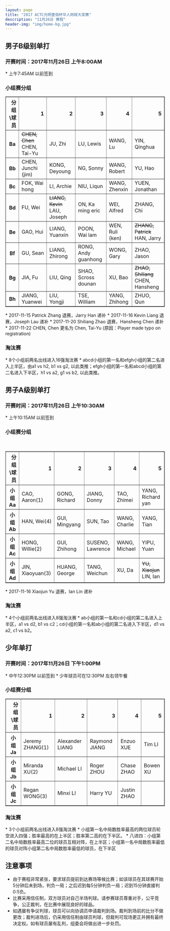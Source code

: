 ```yaml
---
layout: page
title: "2017 ACTC光明壹佰杯华人网球大奖赛"
description: "11月26日 赛程"
header-img: "img/home-bg.jpg"
---
```


<h2><p class="text-center">男子B级别单打</p></h2>
<h3>开赛时间：2017年11月26日 上午8:00AM</h3>
* 上午7:45AM 以前签到
<h3>小组赛分组</h3>
<table border="1" class="dataframe">
  <thead>
    <tr style="text-align: right;">
      <th>分组\球员</th>
      <th>1</th>
      <th>2</th>
      <th>3</th>
      <th>4</th>
      <th>5</th>
    </tr>
  </thead>
  <tbody>
    <tr>
      <th>Ba</th>
      <td><strike>CHEN, Chen</strike> CHEN, Tai-Yu</td>
      <td>JU, Zhi</td>
      <td>LU, Lewis</td>
      <td>WANG, Lu</td>
      <td>YIN, Qinghua</td>
    </tr>
    <tr>
      <th>Bb</th>
      <td>CHEN, Junchi (jim)</td>
      <td>KONG, Deyoung</td>
      <td>NG, Sonny</td>
      <td>WANG, Robert</td>
      <td>YU, Hao</td>
    </tr>
    <tr>
      <th>Bc</th>
      <td>FOK, Wai hong</td>
      <td>LI, Archie</td>
      <td>NIU, Liqun</td>
      <td>WANG, Zhenxin</td>
      <td>YUEN, Jonathan</td>
    </tr>
    <tr>
      <th>Bd</th>
      <td>FU, Wei</td>
      <td><strike>LIANG, Kevin</strike> LAU, Joseph</td>
      <td>ON, Ka ming eric</td>
      <td>WEI, Alfred</td>
      <td>ZHANG, Chi</td>
    </tr>
    <tr>
      <th>Be</th>
      <td>GAO, Hui</td>
      <td>LIANG, Yuanxin</td>
      <td>POON, Wai lam</td>
      <td>WEN, Ruli (ken)</td>
      <td><strike>ZHANG, Patrick</strike> HAN, Jarry</td>
    </tr>
    <tr>
      <th>Bf</th>
      <td>GU, Sean</td>
      <td>LIANG, Zhirong</td>
      <td>RONG, Andy guanhong</td>
      <td>WONG, Gary</td>
      <td>ZHAO, Jason</td>
    </tr>
    <tr>
      <th>Bg</th>
      <td>JIA, Fu</td>
      <td>LIU, Qing</td>
      <td>SHAO, Scross dounan</td>
      <td>XU, Bao</td>
      <td><strike>ZHAO, Shiliang</strike> CHEN, Hansheng</td>
    </tr>
    <tr>
      <th>Bh</th>
      <td>JIANG, Yuanwei</td>
      <td>LIU, Yongji</td>
      <td>TSE, William</td>
      <td>YANG, Zhihong</td>
      <td>ZHUO, Qun</td>
    </tr>
  </tbody>
</table>
* 2017-11-15 Patrick Zhang 退赛，Jarry Han 递补
* 2017-11-16 Kevin Liang 退赛，Joseph Lau 递补
* 2017-11-20 Shiliang Zhao 退赛，Hansheng Chen 递补
* 2017-11-22 CHEN, Chen 更名为 Chen, Tai-Yu (原因：Player made typo on registration)
<h3>淘汰赛</h3>
* 8个小组前两名出线进入16强淘汰赛
* abcd小组的第一名和efgh小组的第二名进入上半区，由a1 vs h2, b1 vs g2, 以此类推；efgh小组的第一名和abcd小组的第二名进入下半区，h1 vs a2, g1 vs b2, 以此类推。

<h2><p class="text-center">男子A级别单打</p></h2>
<h3>开赛时间：2017年11月26日 上午10:30AM</h3>
* 上午10:15AM 以前签到
<h3>小组赛分组</h3>
<table border="1" class="dataframe">
  <thead>
    <tr style="text-align: right;">
      <th>分组\球员</th>
      <th>1</th>
      <th>2</th>
      <th>3</th>
      <th>4</th>
      <th>5</th>
    </tr>
  </thead>
  <tbody>
    <tr>
      <th>小组Aa</th>
      <td>CAO, Aaron(1)</td>
      <td>GONG, Richard</td>
      <td>JIANG, Donny</td>
      <td>TAO, Zhimei</td>
      <td>YANG, Richard yan</td>
    </tr>
    <tr>
      <th>小组Ab</th>
      <td>HAN, Wei(4)</td>
      <td>GUI, Mingyang</td>
      <td>SUN, Tao</td>
      <td>WANG, Charlie</td>
      <td>YANG, Tian</td>
    </tr>
    <tr>
      <th>小组Ac</th>
      <td>HONG, Willie(2)</td>
      <td>GUI, Zhihong</td>
      <td>SUSENO, Lawrence</td>
      <td>WANG, Michael</td>
      <td>YIPU, Yuan</td>
    </tr>
    <tr>
      <th>小组Ad</th>
      <td>JIN, Xiaoyuan(3)</td>
      <td>HUANG, George</td>
      <td>TANG, Weichun</td>
      <td>XU, Da</td>
      <td><strike>YU, Xiaojun</strike> LIN, Ian</td>
    </tr>
  </tbody>
</table>
* 2017-11-16 Xiaojun Yu 退赛，Ian Lin 递补
<h3>淘汰赛</h3>
* 4个小组前两名出线进入8强淘汰赛
* ab小组的第一名和cd小组的第二名进入上半区，a1 vs d2, b1 vs c2；cd小组的第一名和ab小组的第二名进入下半区，d1 vs a2, c1 vs b2。

<h2><p class="text-center">少年单打</p></h2>
<h3>开赛时间：2017年11月26日 下午1:00PM</h3>
* 中午12:30PM 以前签到
* 少年球员可在12:30PM 左右领午餐
<h3>小组赛分组</h3>
<table border="1" class="dataframe">
  <thead>
    <tr style="text-align: right;">
      <th>分组\球员</th>
      <th>1</th>
      <th>2</th>
      <th>3</th>
      <th>4</th>
      <th>5</th>
    </tr>
  </thead>
  <tbody>
    <tr>
      <th>小组Ja</th>
      <td>Jeremy ZHANG(1)</td>
      <td>Alexander LIANG</td>
      <td>Raymond JIANG</td>
      <td>Enzuo XUE</td>
      <td>Tim LI</td>
    </tr>
    <tr>
      <th>小组Jb</th>
      <td>Miranda XU(2)</td>
      <td>Michael LI</td>
      <td>Roger ZHOU</td>
      <td>Chase ZHAO</td>
      <td>Bowen XU</td>
    </tr>
    <tr>
      <th>小组Jc</th>
      <td>Regan WONG(3)</td>
      <td>Minxi LI</td>
      <td>Harry YU</td>
      <td>Justin ZHAO</td>
      <td></td>
    </tr>
  </tbody>
</table>
<h3>淘汰赛</h3>
* 3个小组前两名出线进入8强淘汰赛
* 小组第一名中局数胜率最高的两位球员轮空进入四强；胜率最高的在上半区；胜率第二高的在下半区。
* 八进四：小组第二名中局数胜率最高二位的球员互相对阵，在上半区；小组第一名中局数胜率最低的球员对阵小组第二名中局数胜率最低的球员，在下半区

<h2>注意事项</h2>

* 由于赛程非常紧张，要求球员提前到达赛场等候比赛；如该球员在其球赛开始5分钟后未到场，判负一局；之后迟到每5分钟判负一局；迟到15分钟直接判0:5负。
* 比赛采用信任制，双方球员对自己半场判球。请参赛球员尊重对手，公平竞争，公正裁判，在比赛中展现良好的球品。
* 如遇屡有争议判球，球员可以向协调员申请裁判到场。裁判到场前的比分不做更改；裁判进场后，仍采用信任制由球员判球，但裁判可现场更正并拥有最终决定权。如有球员屡有乱判，组委会将做出进一步处罚。
